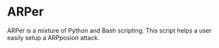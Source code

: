 # ARPer
ARPer is a mixture of Python and Bash scripting. This script helps a user easily setup a ARPposion attack.
